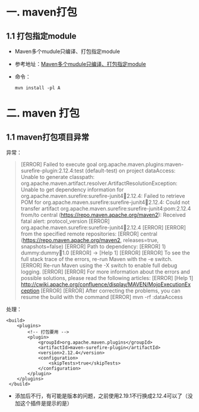 # 一. maven打包

## 1.1 打包指定module
- Maven多个mudule只编译、打包指定module

- 参考地址：[Maven多个mudule只编译、打包指定module](https://blog.csdn.net/fqwgc8/article/details/50517821)
- 命令：
  ```shell
  mvn install -pl A
  ```

# 二. maven 打包

## 1.1 maven打包项目异常

异常：

>[ERROR] Failed to execute goal org.apache.maven.plugins:maven-surefire-plugin:2.12.4:test (default-test) on project dataAccess: Unable to generate classpath: org.apache.maven.artifact.resolver.ArtifactResolutionException: Unable to get dependency information for org.apache.maven.surefire:surefire-junit4:jar:2.12.4: Failed to retrieve POM for org.apache.maven.surefire:surefire-junit4:jar:2.12.4: Could not transfer artifact org.apache.maven.surefire:surefire-junit4:pom:2.12.4 from/to central (https://repo.maven.apache.org/maven2): Received fatal alert: protocol_version
>[ERROR] org.apache.maven.surefire:surefire-junit4:jar:2.12.4
>[ERROR] 
>[ERROR] from the specified remote repositories:
>[ERROR] central (https://repo.maven.apache.org/maven2, releases=true, snapshots=false)
>[ERROR] Path to dependency:
>[ERROR] 1) dummy:dummy:jar:1.0
>[ERROR] -> [Help 1]
>[ERROR] 
>[ERROR] To see the full stack trace of the errors, re-run Maven with the -e switch.
>[ERROR] Re-run Maven using the -X switch to enable full debug logging.
>[ERROR] 
>[ERROR] For more information about the errors and possible solutions, please read the following articles:
>[ERROR] [Help 1] http://cwiki.apache.org/confluence/display/MAVEN/MojoExecutionException
>[ERROR] 
>[ERROR] After correcting the problems, you can resume the build with the command
>[ERROR]   mvn <goals> -rf :dataAccess

处理：
```
<build>
    <plugins>
        <!-- 打包要用 -->
        <plugin>
            <groupId>org.apache.maven.plugins</groupId>
            <artifactId>maven-surefire-plugin</artifactId>
            <version>2.12.4</version>
            <configuration>
                <skipTests>true</skipTests>
            </configuration>
        </plugin>
    </plugins>
 </build>
```
- 添加后不行，有可能是版本的问题，之前使用2.19.1不行换成2.12.4可以了（没加这个插件是提示的是）
